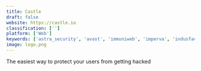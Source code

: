 ```yaml
---
title: Castle
draft: false 
website: https://castle.io
classification: ['']
platform: ['Web']
keywords: ['astra_security', 'avast', 'immuniweb', 'imperva', 'indusface_web_application_firewall', 'jscrambler', 'netsparker', 'pulse_secure', 'rapid7_appspider', 'rawstream', 'sakurity', 'sansa_security', 'stackpath', 'teskalabs', 'tor', 'truecaller', 'wandera']
image: logo.png
---
```

The easiest way to protect your users from getting hacked